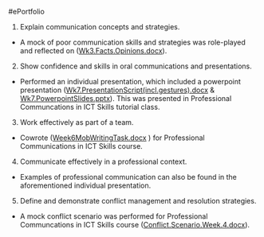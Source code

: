 #ePortfolio
1. Explain communication concepts and strategies.
- A mock of poor communication skills and strategies was role-played and reflected on ([Wk3.Facts.Opinions.docx](https://github.com/sdock0/ePortfolio/files/8656267/Wk3.Facts.Opinions.docx)).


2. Show confidence and skills in oral communications and presentations.
- Performed an individual presentation, which included a powerpoint presentation ([Wk7.PresentationScript(incl.gestures).docx](https://github.com/sdock0/ePortfolio/files/8656220/Wk7.PresentationScript.incl.gestures.docx) & [Wk7.PowerpointSlides.pptx](https://github.com/sdock0/ePortfolio/files/8656223/Wk7.PowerpointSlides.pptx)). This was presented in Professional Communcations in ICT Skills tutorial class. 

3. Work effectively as part of a team.
- Cowrote ([Week6MobWritingTask.docx](https://github.com/sdock0/ePortfolio/files/8656170/Week6MobWritingTask.docx)
) for Professional Communications in ICT Skills course.

4. Communicate effectively in a professional context.
- Examples of professional communication can also be found in the aforementioned individual presentation.

5. Define and demonstrate conflict management and resolution strategies.
- A mock conflict scenario was performed for Professional Communcations in ICT Skills course ([Conflict.Scenario.Week.4.docx](https://github.com/sdock0/ePortfolio/files/8656193/Conflict.Scenario.Week.4.docx)).
